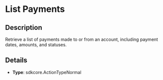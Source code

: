 
# List Payments

## Description

Retrieve a list of payments made to or from an account, including payment dates, amounts, and statuses.

## Details

- **Type**: sdkcore.ActionTypeNormal
